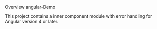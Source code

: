 Overview angular-Demo

This project contains a inner component module with error handling for Angular version 4 or later.
